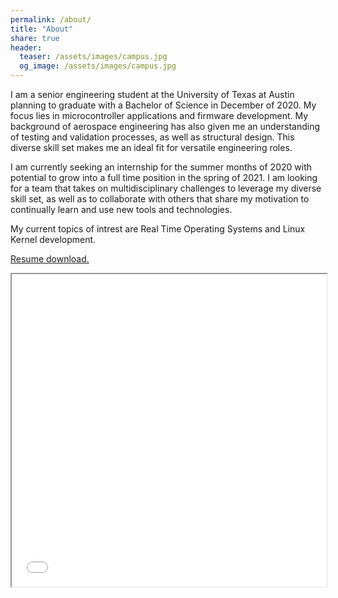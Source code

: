 ```yaml
---
permalink: /about/
title: "About"
share: true
header:
  teaser: /assets/images/campus.jpg
  og_image: /assets/images/campus.jpg
---
```


I am a senior engineering student at the University of Texas at Austin planning to graduate with a Bachelor of Science in December of 2020. My focus lies in microcontroller applications and firmware
development. My background of aerospace engineering has also given me an understanding of testing and validation processes, as well as structural design. This diverse skill set makes me an ideal
fit for versatile engineering roles.

I am currently seeking an internship for the summer months of 2020 with potential to grow into a full time position in the spring of 2021. I am looking for a team that takes on multidisciplinary challenges
to leverage my diverse skill set, as well as to collaborate with others that share my motivation to continually learn and use new tools and technologies.

My current topics of intrest are Real Time Operating Systems and Linux Kernel development.

<a href="\assets\images\2020Russellresume.pdf">Resume download.</a>
<iframe src="\assets\images\2020Russellresume.pdf" width="100%" height="500px"></iframe>